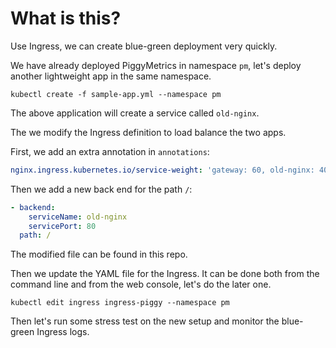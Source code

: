 # What is this?

Use Ingress, we can create blue-green deployment very quickly.

We have already deployed PiggyMetrics in namespace `pm`, let's deploy another lightweight app in the same namespace.

```
kubectl create -f sample-app.yml --namespace pm
```

The above application will create a service called `old-nginx`.

The we modify the Ingress definition to load balance the two apps.

First, we add an extra annotation in `annotations`:

```yaml
nginx.ingress.kubernetes.io/service-weight: 'gateway: 60, old-nginx: 40'
```

Then we add a new back end for the path `/`:

```yaml
- backend:
    serviceName: old-nginx
    servicePort: 80
  path: /
```

The modified file can be found in this repo.

Then we update the YAML file for the Ingress. It can be done both from the command line and from the web console, let's do the later one.

```
kubectl edit ingress ingress-piggy --namespace pm
```

Then let's run some stress test on the new setup and monitor the blue-green Ingress logs.
